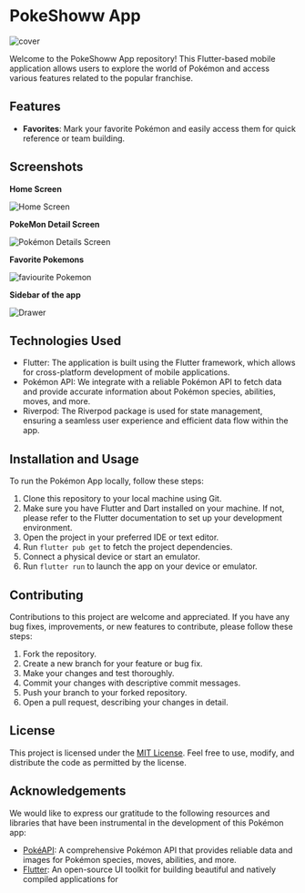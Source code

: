 # PokeShoww App

![cover](https://wallpapers.com/images/featured/pokemon-pictures-fw1l53kqy2o4e5p1.jpg)

Welcome to the PokeShoww App repository! This Flutter-based mobile application allows users to explore the world of Pokémon and access various features related to the popular franchise.

## Features

- **Favorites**: Mark your favorite Pokémon and easily access them for quick reference or team building.

## Screenshots

**Home Screen**

![Home Screen](https://github.com/hasnainmakada-99/PokeShoww/assets/82728823/ada08ee1-91ef-4d52-bbb7-9b5b3eb92414)

**PokeMon Detail Screen**

![Pokémon Details Screen](https://github.com/hasnainmakada-99/PokeShoww/assets/82728823/d6e4c9de-fff9-4ae0-9d76-cf64ec01b2be)

**Favorite Pokemons**

![faviourite Pokemon](https://github.com/hasnainmakada-99/PokeShoww/assets/82728823/efc4a2f0-ec39-4afb-be52-13b1d20cda67)

**Sidebar of the app**

![Drawer](https://github.com/hasnainmakada-99/PokeShoww/assets/82728823/05a90988-d582-4e17-a383-beabb22d6a5d)

## Technologies Used

- Flutter: The application is built using the Flutter framework, which allows for cross-platform development of mobile applications.
- Pokémon API: We integrate with a reliable Pokémon API to fetch data and provide accurate information about Pokémon species, abilities, moves, and more.
- Riverpod: The Riverpod package is used for state management, ensuring a seamless user experience and efficient data flow within the app.

## Installation and Usage

To run the Pokémon App locally, follow these steps:

1. Clone this repository to your local machine using Git.
2. Make sure you have Flutter and Dart installed on your machine. If not, please refer to the Flutter documentation to set up your development environment.
3. Open the project in your preferred IDE or text editor.
4. Run `flutter pub get` to fetch the project dependencies.
5. Connect a physical device or start an emulator.
6. Run `flutter run` to launch the app on your device or emulator.

## Contributing

Contributions to this project are welcome and appreciated. If you have any bug fixes, improvements, or new features to contribute, please follow these steps:

1. Fork the repository.
2. Create a new branch for your feature or bug fix.
3. Make your changes and test thoroughly.
4. Commit your changes with descriptive commit messages.
5. Push your branch to your forked repository.
6. Open a pull request, describing your changes in detail.

## License

This project is licensed under the [MIT License](LICENSE). Feel free to use, modify, and distribute the code as permitted by the license.

## Acknowledgements

We would like to express our gratitude to the following resources and libraries that have been instrumental in the development of this Pokémon app:

- [PokéAPI](https://pokeapi.co/): A comprehensive Pokémon API that provides reliable data and images for Pokémon species, moves, abilities, and more.
- [Flutter](https://flutter.dev/): An open-source UI toolkit for building beautiful and natively compiled applications for

